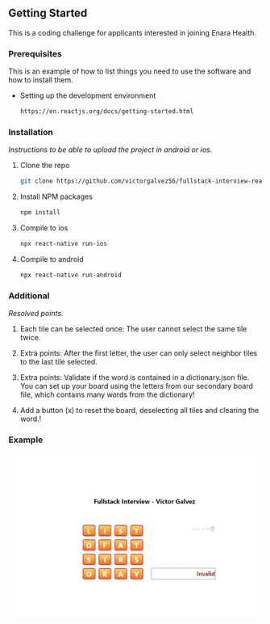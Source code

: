 <!-- GETTING STARTED -->
## Getting Started

This is a coding challenge for applicants interested in joining Enara Health.

### Prerequisites

This is an example of how to list things you need to use the software and how to install them.
* Setting up the development environment
  ```sh
  https://en.reactjs.org/docs/getting-started.html
  ```

### Installation

_Instructions to be able to upload the project in android or ios._

1. Clone the repo
   ```sh
   git clone https://github.com/victorgalvez56/fullstack-interview-react-web.git
   ```
2. Install NPM packages
   ```sh
   npm install
3. Compile to ios
   ```sh
   npx react-native run-ios
   ```
3. Compile to android
   ```sh
   npx react-native run-android
   ```

### Additional

_Resolved points._
1. Each tile can be selected once: The user cannot select the same tile twice.
 
2. Extra points: After the first letter, the user can only select neighbor tiles to the last tile selected.
 
3. Extra points: Validate if the word is contained in a dictionary.json file. You can set up your board using the letters from our secondary board file, which contains many words from the dictionary!

3. Add a button (x) to reset the board, deselecting all tiles and clearing the word.!
  

### Example
![Mobile dimensions.](./example.gif)
